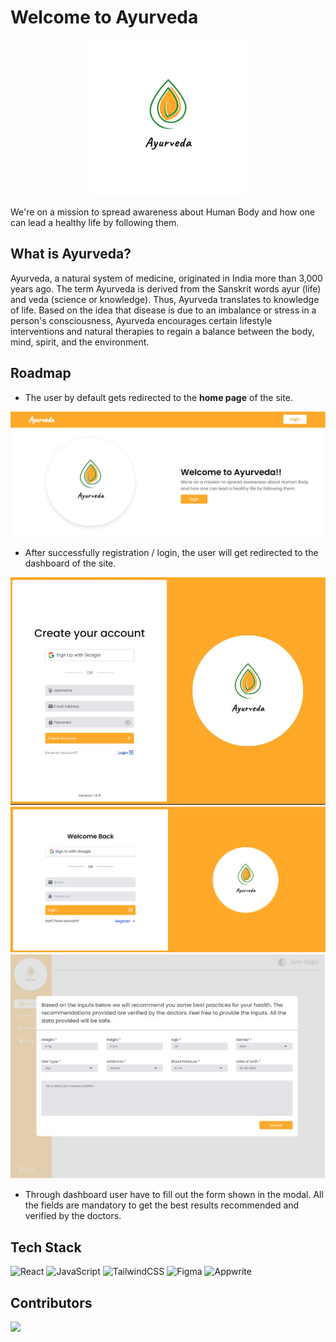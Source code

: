 # Welcome to Ayurveda

<div style="text-align: center;">
<img src="./src/assets/logo.svg" height="250" width="250" alt="ayurveda" />
</div>

We're on a mission to spread awareness about Human Body and how one can lead a healthy life by following them.

## What is Ayurveda?

Ayurveda, a natural system of medicine, originated in India more than 3,000 years ago. The term Ayurveda is derived from the Sanskrit words ayur (life) and veda (science or knowledge). Thus, Ayurveda translates to knowledge of life. Based on the idea that disease is due to an imbalance or stress in a person's consciousness, Ayurveda encourages certain lifestyle interventions and natural therapies to regain a balance between the body, mind, spirit, and the environment.

## Roadmap

- The user by default gets redirected to the **home page** of the site.

<img src="./src/assets/hero-section-ay.jpg" alt="home-page" />

- After successfully registration / login, the user will get redirected to the dashboard of the site.

<img src="./src/assets/register-page.jpg" alt="register-page" />

<img src="./src/assets/login-page.jpg" alt="login-page" />

<img src="./src/assets/dashboard-modal.jpg" alt="login-page" />

- Through dashboard user have to fill out the form shown in the modal. All the fields are mandatory to get the best results recommended and verified by the doctors.

## Tech Stack

![React](https://img.shields.io/badge/react-%2320232a.svg?style=for-the-badge&logo=react&logoColor=%2361DAFB)
![JavaScript](https://img.shields.io/badge/javascript-%23323330.svg?style=for-the-badge&logo=javascript&logoColor=%23F7DF1E)
![TailwindCSS](https://img.shields.io/badge/tailwindcss-%2338B2AC.svg?style=for-the-badge&logo=tailwind-css&logoColor=white)
![Figma](https://img.shields.io/badge/figma-%23F24E1E.svg?style=for-the-badge&logo=figma&logoColor=white)
![Appwrite](https://img.shields.io/badge/appwrite-%23C90A45.svg?style=for-the-badge&logo=appwrite&logoColor=white)

## Contributors

<a href="https://github.com/kirtanchandak/heggzpear-hackthisfall/graphs/contributors">
  <img src="https://contrib.rocks/image?repo=kirtanchandak/heggzpear-hackthisfall" />
</a>
